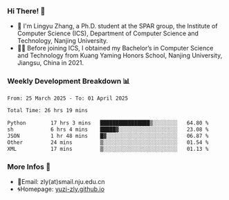 ### Hi There! 👋 
- 🐳 I'm Lingyu Zhang, a Ph.D. student at the SPAR group, the Institute of Computer Science (ICS), Department of Computer Science and Technology, Nanjing University.
- 🧑‍🎓 Before joining ICS, I obtained my Bachelor’s in Computer Science and Technology from Kuang Yaming Honors School, Nanjing University, Jiangsu, China in 2021.

### Weekly Development Breakdown :bar_chart:

<!--START_SECTION:waka-->

```txt
From: 25 March 2025 - To: 01 April 2025

Total Time: 26 hrs 19 mins

Python        17 hrs 3 mins   ████████████████▒░░░░░░░░   64.80 %
sh            6 hrs 4 mins    █████▓░░░░░░░░░░░░░░░░░░░   23.08 %
JSON          1 hr 48 mins    █▓░░░░░░░░░░░░░░░░░░░░░░░   06.87 %
Other         24 mins         ▒░░░░░░░░░░░░░░░░░░░░░░░░   01.54 %
XML           17 mins         ▒░░░░░░░░░░░░░░░░░░░░░░░░   01.13 %
```

<!--END_SECTION:waka-->

<!--
### Github Contributions :octocat:

![](https://raw.githubusercontent.com/yuzi-zly/yuzi-zly/output/github-contribution-grid-snake.svg)              
-->

### More Infos 📖

- 📧Email: zly(at)smail.nju.edu.cn
- 🌀Homepage: [yuzi-zly.github.io](https://yuzi-zly.github.io/)
